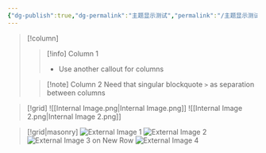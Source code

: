 ```yaml
---
{"dg-publish":true,"dg-permalink":"主题显示测试","permalink":"/主题显示测试/"}
---
```


> [!column]
>> [!info] Column 1
>> - Use another callout for columns
>
>> [!note] Column 2
>> Need that singular blockquote `>` as separation between columns

> [!grid]
> ![[Internal Image.png\|Internal Image.png]]
> ![[Internal Image 2.png\|Internal Image 2.png]]
> 
<div class="transclusion internal-embed is-loaded"><div class="markdown-embed">





</div></div>


> [!grid|masonry]
> ![External Image 1](https://www.dmuth.org/wp-content/uploads/2021/03/obsidian-logo.png)
> ![External Image 2](https://www.dmuth.org/wp-content/uploads/2021/03/obsidian-logo.png)
> ![External Image 3 on New Row](https://raw.githubusercontent.com/SlRvb/Obsidian--ITS-Theme/main/Images/Callout-Grid.png)
> ![External Image 4](https://obsidian.md/images/obsidian-logo-gradient.svg)